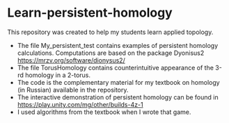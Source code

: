 # Learn-persistent-homology
This repository was created to help my students learn applied topology.

- The file My_persistent_test contains examples of persistent homology calculations. Computations are based on the package Dyonisus2 https://mrzv.org/software/dionysus2/
- The file TorusHomology contains counterintuitive appearance of the 3-rd homology in a 2-torus.
- The code is the complementary material for my textbook on homology (in Russian) available in the repository.
- The interactive demonstration of persistent homology can be found in https://play.unity.com/mg/other/builds-4z-1 
- I used algorithms from the textbook when I wrote that game.

